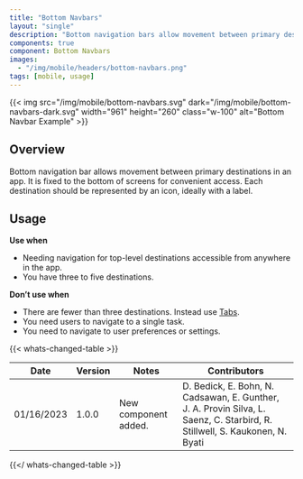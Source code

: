 ```yaml
---
title: "Bottom Navbars"
layout: "single"
description: "Bottom navigation bars allow movement between primary destinations in an app."
components: true
component: Bottom Navbars
images:
  - "/img/mobile/headers/bottom-navbars.png"
tags: [mobile, usage]
---
```


{{< img src="/img/mobile/bottom-navbars.svg" dark="/img/mobile/bottom-navbars-dark.svg" width="961" height="260" class="w-100" alt="Bottom Navbar Example" >}}

## Overview

Bottom navigation bar allows movement between primary destinations in an app. It is fixed to the bottom of screens for convenient access. Each destination should be represented by an icon, ideally with a label.

## Usage

**Use when**

- Needing navigation for top-level destinations accessible from anywhere in the app.
- You have three to five destinations.

**Don’t use when**

- There are fewer than three destinations. Instead use [Tabs](/components/mobile/tabs/).
- You need users to navigate to a single task.
- You need to navigate to user preferences or settings.



{{< whats-changed-table >}}

| Date       | Version | Notes                               | Contributors |
| ---------- | ------- | ----------------------------------- | ------------ |
| 01/16/2023 | 1.0.0   | New component added. | D. Bedick, E. Bohn, N. Cadsawan, E. Gunther, J. A. Provin Silva, L. Saenz, C. Starbird, R. Stillwell, S. Kaukonen, N. Byati   |

{{</ whats-changed-table >}}
